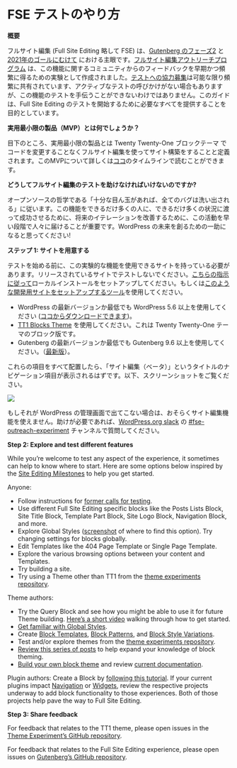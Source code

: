 <!--
# How to Test FSE
-->
# FSE テストのやり方

<!--
**Overview**
-->
**概要**

<!--
Full Site Editing (FSE) is a major focus of [Gutenberg’s Phase Two](https://github.com/WordPress/gutenberg/issues/13113) work and [for 2021 goals.](https://make.wordpress.org/updates/2021/01/21/big-picture-goals-2021/) The [Full Site Editing Outreach Program](https://make.wordpress.org/test/handbook/full-site-editing-outreach-experiment/) was created as an experiment to get feedback early and often from the community about this feature. While [calls for testing](https://make.wordpress.org/test/tag/fse-testing-call/) are shared as frequently as possible, there are times when there isn’t an active call for testing but that doesn’t mean you can’t help test this feature. This guide aims to give you everything you need to start testing Full Site Editing. 
-->
フルサイト編集 (Full Site Editing 略して FSE) は、[Gutenberg のフェーズ2](https://github.com/WordPress/gutenberg/issues/13113) と [2021年のゴールにむけて](https://make.wordpress.org/updates/2021/01/21/big-picture-goals-2021/) における主眼です。[フルサイト編集アウトリーチプログラム](https://make.wordpress.org/test/handbook/full-site-editing-outreach-experiment/) は、この機能に関するコミュニティからのフィードバックを早期かつ頻繁に得るための実験として作成されました。[テストへの協力募集](https://make.wordpress.org/test/tag/fse-testing-call/)は可能な限り頻繁に共有されています、アクティブなテストの呼びかけがない場合もありますが、この機能のテストを手伝うことができないわけではありません。このガイドは、Full Site Editing のテストを開始するために必要なすべてを提供することを目的としています。

<!--
**What’s the minimum viable product (MVP)?**
-->
**実用最小限の製品（MVP）とは何でしょうか？**

<!--
Currently, the minimum viable product is defined as building a site using the Twenty Twenty-One block theme with Full Site Editing without needing to alter code. You can read more about this MVP and the timeline [here](https://make.wordpress.org/core/2021/02/01/full-site-editing-and-themes-where-things-are/). 
-->
目下のところ、実用最小限の製品とは Twenty Twenty-One ブロックテーマ でコードを変更することなくフルサイト編集を使ってサイト構築をすることと定義されます。このMVPについて詳しくは[ココ](https://make.wordpress.org/core/2021/02/01/full-site-editing-and-themes-where-things-are/)のタイムラインで読むことができます。

<!--
**Why should I help test Full Site Editing?** 
-->
**どうしてフルサイト編集のテストを助けなければいけないのですか?**

<!--
Following open source philosophy, “given enough eyeballs, all bugs are shallow”. For this feature to be a success for as many people as possible across as many situations as possible, it’s important to get this work to people early to improve future iterations. Think of this as a great way to help create the future of WordPress!
-->
オープンソースの哲学である「十分な目ん玉があれば、全てのバグは洗い出される」に従います。この機能をできるだけ多くの人に、できるだけ多くの状況に渡って成功させるために、将来のイテレーションを改善するために、この活動を早い段階で人々に届けることが重要です。WordPress の未来を創るための一助になると思ってください!

<!--
**Step 1: Setup your site**
-->
**ステップ 1: サイトを用意する**

<!--
Before you can begin to test, you need to have a site that can allow you to use this experimental feature. Please do not test on a production site. You can [follow these instructions](https://make.wordpress.org/core/handbook/tutorials/installing-wordpress-locally/) to set up a local install or you can use a [tool like this to set up a development site](https://localwp.com/). 
-->
テストを始める前に、この実験的な機能を使用できるサイトを持っている必要があります。リリースされているサイトでテストしないでください。[こちらの指示に従って](https://make.wordpress.org/core/handbook/tutorials/installing-wordpress-locally/)ローカルインストールをセットアップしてください。もしくは[このような開発用サイトをセットアップするツール](https://localwp.com/)を使用してください。

<!--
*   Use the latest version of WordPress or at least WordPress 5.6+ (downloadable [here](https://wordpress.org/download/)).
*   Use the [TT1 Blocks Theme](https://wordpress.org/themes/tt1-blocks/). This is the block version of the Twenty Twenty-One theme. 
*   Use the latest version of Gutenberg or at least Gutenberg 9.6+ ([latest version](https://github.com/WordPress/gutenberg/releases/)). 
-->
*  WordPress の最新バージョンか最低でも WordPress 5.6 以上を使用してください ([ココからダウンロードできます](https://wordpress.org/download/))。
*  [TT1 Blocks Theme](https://wordpress.org/themes/tt1-blocks/) を使用してください。これは Twenty Twenty-One テーマのブロック版です。
*  Gutenberg の最新バージョンか最低でも Gutenberg 9.6 以上を使用してください。（[最新版](https://github.com/WordPress/gutenberg/releases/)）。

<!--
Once you have all of these items in place, you should now see a navigation item titled “Site Editor (beta)”. Here’s a screenshot of what you should see:
-->
これらの項目をすべて配置したら、「サイト編集（ベータ）」というタイトルのナビゲーション項目が表示されるはずです。以下、スクリーンショットをご覧ください。

![](https://lh3.googleusercontent.com/RHp-P8Vy9FCzPl8X70pbCzaSRZO5iufRuJ6FlcJJJu-Fa4LHGpEMk6ZcRx65FoI-GXLp7mG03XaZ7wFbcnu4BTJxb-fOUqk_IgbmEeQ3haB6hmDrgsuncGonSB-Y6rLfJL02qQXC)

<!--
If you don’t see that in your WordPress admin, you aren’t properly using the Site Editing experiment. If you need help, please ask in the [#fse-outreach-experiment](https://make.wordpress.org/test/tag/fse-outreach-experiment/) channel in [WordPress.org slack](https://make.wordpress.org/chat/). 
-->
もしそれが WordPress の管理画面で出てこない場合は、おそらくサイト編集機能を使えません。助けが必要であれば、[WordPress.org slack](https://make.wordpress.org/chat/) の [#fse-outreach-experiment](https://make.wordpress.org/test/tag/fse-outreach-experiment/) チャンネルで質問してください。

**Step 2: Explore and test different features**

While you’re welcome to test any aspect of the experience, it sometimes can help to know where to start. Here are some options below inspired by the [Site Editing Milestones](https://github.com/WordPress/gutenberg/issues/24551) to help you get started.

Anyone:

*   Follow instructions for [former calls for testing](https://make.wordpress.org/test/tag/fse-testing-call/).
*   Use different Full Site Editing specific blocks like the Posts Lists Block, Site Title Block, Template Part Block, Site Logo Block, Navigation Block, and more. 
*   Explore Global Styles ([screenshot](https://cloudup.com/cLvEKBIZ3LO) of where to find this option). Try changing settings for blocks globally. 
*   Edit Templates like the 404 Page Template or Single Page Template. 
*   Explore the various browsing options between your content and Templates.
*   Try building a site. 
*   Try using a Theme other than TT1 from the [theme experiments repository](https://github.com/WordPress/theme-experiments#instructions).

Theme authors:

*   Try the Query Block and see how you might be able to use it for future Theme building. [Here’s a short video](https://cloudup.com/cPKHAvWp3MN) walking through how to get started.
*   [Get familiar with Global Styles](https://developer.wordpress.org/block-editor/developers/themes/theme-json/). 
*   Create [Block Templates](https://developer.wordpress.org/block-editor/developers/block-api/block-templates/), [Block Patterns](https://developer.wordpress.org/block-editor/developers/block-api/block-patterns/), and [Block Style Variations](https://developer.wordpress.org/block-editor/developers/filters/block-filters/#block-style-variations).
*   Test and/or explore themes from the [theme experiments repository](https://github.com/WordPress/theme-experiments#instructions).
*   [Review this series of posts](https://themeshaper.com/tag/full-site-editing/) to help expand your knowledge of block theming.
*   [Build your own block theme](https://developer.wordpress.org/block-editor/tutorials/block-based-themes/) and review [current documentation](https://developer.wordpress.org/block-editor/developers/themes/).

Plugin authors: Create a Block by [following this tutorial](https://developer.wordpress.org/block-editor/tutorials/create-block/). If your current plugins impact [Navigation](https://github.com/WordPress/gutenberg/projects/31) or [Widgets](https://github.com/WordPress/gutenberg/projects/27), review the respective projects underway to add block functionality to those experiences. Both of those projects help pave the way to Full Site Editing.

**Step 3: Share feedback**

For feedback that relates to the TT1 theme, please open issues in the [Theme Experiment’s GitHub repository](https://github.com/WordPress/theme-experiments/issues).

For feedback that relates to the Full Site Editing experience, please open issues on [Gutenberg’s GitHub repository](https://github.com/WordPress/gutenberg/issues/).
